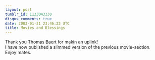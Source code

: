 ```yaml
---
layout: post
tumblr_id: 1133043330
disqus_comments: true
date: 2003-01-21 23:46:23 UTC
title: Movies and Blessings
---
```


Thank you <a href="http://www.deluxeinc.com/" target="_blank">Thomas Baert</a> for makin an uplink!
<br/>
I have now published a slimmed version of the previous movie-section. Enjoy mates.
